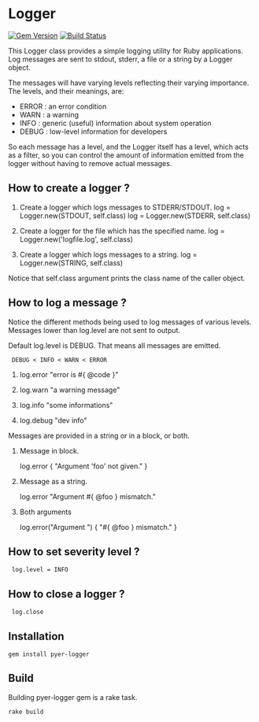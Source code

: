 Logger
======

[![Gem Version](https://badge.fury.io/rb/pyer-logger.svg)](https://badge.fury.io/rb/pyer-logger)
[![Build Status](https://travis-ci.com/pyer/logger.svg?branch=master)](https://travis-ci.com/pyer/logger)

This Logger class provides a simple logging utility for Ruby applications.
Log messages are sent to stdout, stderr, a file or a string by a Logger object.

The messages will have varying levels reflecting their varying importance.
The levels, and their meanings, are:
* ERROR : an error condition
* WARN  : a warning
* INFO  : generic (useful) information about system operation
* DEBUG : low-level information for developers

So each message has a level, and the Logger itself has a level, which acts
as a filter, so you can control the amount of information emitted from the
logger without having to remove actual messages.

How to create a logger ?
------------------------

1. Create a logger which logs messages to STDERR/STDOUT.
     log = Logger.new(STDOUT, self.class)
     log = Logger.new(STDERR, self.class)

2. Create a logger for the file which has the specified name.
     log = Logger.new('logfile.log', self.class)

3. Create a logger which logs messages to a string.
     log = Logger.new(STRING, self.class)

Notice that self.class argument prints the class name of the caller object.

How to log a message ?
----------------------

Notice the different methods being used to log messages of various levels.
Messages lower than log.level are not sent to output.

Default log.level is DEBUG. That means all messages are emitted.

     DEBUG < INFO < WARN < ERROR

1. log.error "error is #{ @code }"

2. log.warn  "a warning message"

3. log.info  "some informations"

4. log.debug "dev info"

Messages are provided in a string or in a block, or both.

1. Message in block.

     log.error { "Argument 'foo' not given." }

2. Message as a string.

     log.error "Argument #{ @foo } mismatch."

3. Both arguments

     log.error("Argument ") { "#{ @foo } mismatch." } 

How to set severity level ?
---------------------------

     log.level = INFO

How to close a logger ?
-----------------------

     log.close


Installation
------------

    gem install pyer-logger

Build
-----

Building pyer-logger gem is a rake task.

    rake build
